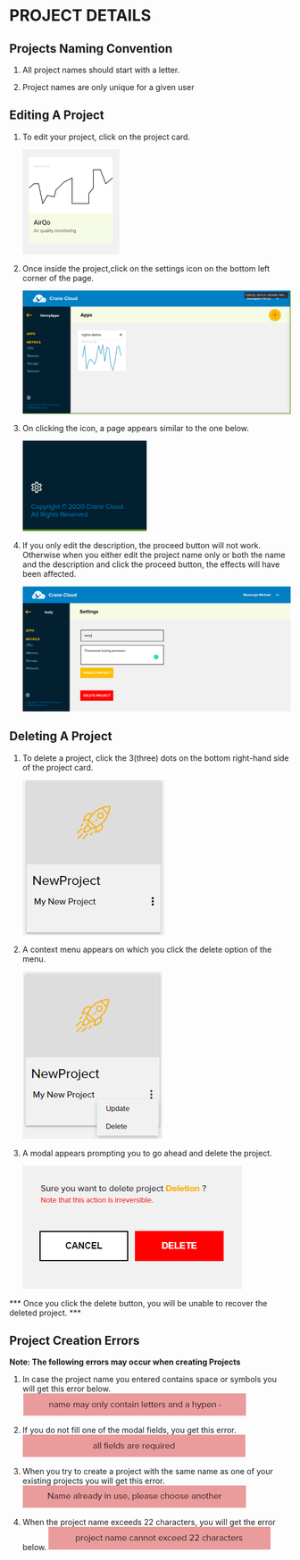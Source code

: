 # PROJECT DETAILS

## Projects Naming Convention 
1. All project names should start with a letter.

2. Project names are only unique for a given user

## Editing A Project

1. To edit your project, click on the project card.

    ![](../img/singularProject.png)

2. Once inside the project,click on the settings icon on the bottom left corner of the page. 

    ![](../img/apps_page.png)

3. On clicking the icon, a page appears similar to the one below.

    ![](../img/settings_icon.png)

4. If you only edit the description, the proceed button will not work. Otherwise when you either edit the project name only or both the name and the description and click the proceed button, the effects will have been affected.

    ![](../img/settings_page.png)

## Deleting A Project

1. To delete a project, click the 3(three) dots on the bottom right-hand side of the project card.

    ![](../img/updateProject1.png)

2. A context menu appears on which you click the delete option of the menu.

    ![](../img/updateProject2.png)

3. A  modal appears prompting you to go ahead and delete the project.

    ![](../img/deleteProject3.png)

*** Once you click the delete button, you will be unable to recover the deleted project. ***

## Project Creation  Errors

**Note: The following errors may occur when creating Projects**

1. In case the project name you entered contains space or symbols you will get this error below.
![](../img/projectError1.png)

2. If you do not fill one of the modal fields, you get this error.
![](../img/projectError2.png)

3. When you try to create a project with the same name as one of your existing projects you will get this error.   
![](../img/projectError3.png)

4. When the project name exceeds 22 characters, you will get the error below.
![](../img/projectError4.png)